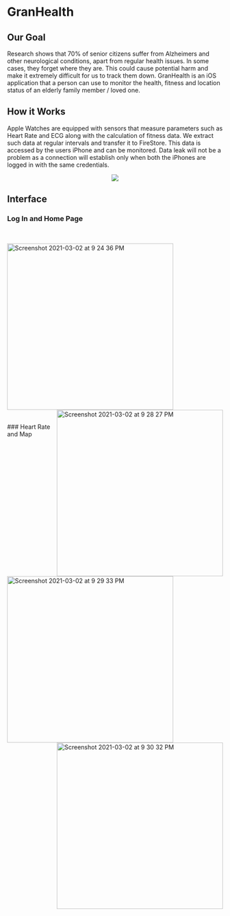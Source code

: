 # GranHealth

## Our Goal

Research shows that 70% of senior citizens suffer from Alzheimers and other neurological conditions, apart from regular health issues. In some cases, they forget where they are. This could cause potential harm and make it extremely difficult for us to track them down. GranHealth is an iOS application that a person can use to monitor the health, fitness and location status of an elderly family member / loved one.  

## How it Works

Apple Watches are equipped with sensors that measure parameters such as Heart Rate and ECG along with the calculation of fitness data. We extract such data at regular intervals and transfer it to FireStore. This data is accessed by the users iPhone and can be monitored. Data leak will not be a problem as a connection will establish only when both the iPhones are logged in with the same credentials. 

<center>
<img src ="https://user-images.githubusercontent.com/59433969/109671108-caf1f780-7b99-11eb-95a7-ee745c441414.png" />
</center>

## Interface

### Log In and Home Page
<br>
<p float="left">
<img width="388" alt="Screenshot 2021-03-02 at 9 24 36 PM" src="https://user-images.githubusercontent.com/59433969/109678113-52426980-7ba0-11eb-934d-c6922348f81a.png">


<img align="right" width="388" alt="Screenshot 2021-03-02 at 9 28 27 PM" src="https://user-images.githubusercontent.com/59433969/109677059-4a35fa00-7b9f-11eb-9a68-dfa2a53f4e71.png">
</p>
<br>
### Heart Rate and Map
<br>
<p float ="left">

<img width="388" alt="Screenshot 2021-03-02 at 9 29 33 PM" src="https://user-images.githubusercontent.com/59433969/109678739-ead8e980-7ba0-11eb-9fe8-55c9e6933588.png">

<img align="right" width="388" alt="Screenshot 2021-03-02 at 9 30 32 PM" src="https://user-images.githubusercontent.com/59433969/109678839-080db800-7ba1-11eb-8562-cbe2097a2c70.png">

</p>
